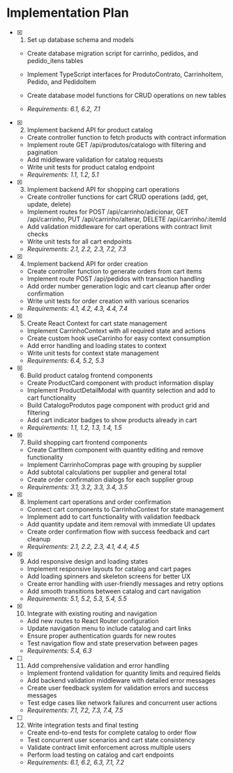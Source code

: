 # Implementation Plan

- [x] 1. Set up database schema and models



  - Create database migration script for carrinho, pedidos, and pedido_itens tables
  - Implement TypeScript interfaces for ProdutoContrato, CarrinhoItem, Pedido, and PedidoItem
  - Create database model functions for CRUD operations on new tables

  - _Requirements: 6.1, 6.2, 7.1_

- [x] 2. Implement backend API for product catalog


  - Create controller function to fetch products with contract information
  - Implement route GET /api/produtos/catalogo with filtering and pagination
  - Add middleware validation for catalog requests
  - Write unit tests for product catalog endpoint
  - _Requirements: 1.1, 1.2, 5.1_

- [x] 3. Implement backend API for shopping cart operations






















  - Create controller functions for cart CRUD operations (add, get, update, delete)
  - Implement routes for POST /api/carrinho/adicionar, GET /api/carrinho, PUT /api/carrinho/alterar, DELETE /api/carrinho/:itemId
  - Add validation middleware for cart operations with contract limit checks
  - Write unit tests for all cart endpoints
  - _Requirements: 2.1, 2.2, 2.3, 7.2, 7.3_

- [x] 4. Implement backend API for order creation



  - Create controller function to generate orders from cart items
  - Implement route POST /api/pedidos with transaction handling
  - Add order number generation logic and cart cleanup after order confirmation
  - Write unit tests for order creation with various scenarios
  - _Requirements: 4.1, 4.2, 4.3, 4.4, 7.4_

- [x] 5. Create React Context for cart state management





  - Implement CarrinhoContext with all required state and actions
  - Create custom hook useCarrinho for easy context consumption
  - Add error handling and loading states to context
  - Write unit tests for context state management
  - _Requirements: 6.4, 5.2, 5.3_

- [x] 6. Build product catalog frontend components





  - Create ProductCard component with product information display
  - Implement ProductDetailModal with quantity selection and add to cart functionality
  - Build CatalogoProdutos page component with product grid and filtering
  - Add cart indicator badges to show products already in cart
  - _Requirements: 1.1, 1.2, 1.3, 1.4, 1.5_

- [x] 7. Build shopping cart frontend components





  - Create CartItem component with quantity editing and remove functionality
  - Implement CarrinhoCompras page with grouping by supplier
  - Add subtotal calculations per supplier and general total
  - Create order confirmation dialogs for each supplier group
  - _Requirements: 3.1, 3.2, 3.3, 3.4, 3.5_

- [x] 8. Implement cart operations and order confirmation






  - Connect cart components to CarrinhoContext for state management
  - Implement add to cart functionality with validation feedback
  - Add quantity update and item removal with immediate UI updates
  - Create order confirmation flow with success feedback and cart cleanup
  - _Requirements: 2.1, 2.2, 2.3, 4.1, 4.4, 4.5_

- [x] 9. Add responsive design and loading states





  - Implement responsive layouts for catalog and cart pages
  - Add loading spinners and skeleton screens for better UX
  - Create error handling with user-friendly messages and retry options
  - Add smooth transitions between catalog and cart navigation
  - _Requirements: 5.1, 5.2, 5.3, 5.4, 5.5_

- [x] 10. Integrate with existing routing and navigation





  - Add new routes to React Router configuration
  - Update navigation menu to include catalog and cart links
  - Ensure proper authentication guards for new routes
  - Test navigation flow and state preservation between pages
  - _Requirements: 5.4, 6.3_

- [ ] 11. Add comprehensive validation and error handling
  - Implement frontend validation for quantity limits and required fields
  - Add backend validation middleware with detailed error messages
  - Create user feedback system for validation errors and success messages
  - Test edge cases like network failures and concurrent user actions
  - _Requirements: 7.1, 7.2, 7.3, 7.4, 7.5_

- [ ] 12. Write integration tests and final testing
  - Create end-to-end tests for complete catalog to order flow
  - Test concurrent user scenarios and cart state consistency
  - Validate contract limit enforcement across multiple users
  - Perform load testing on catalog and cart endpoints
  - _Requirements: 6.1, 6.2, 6.3, 7.1, 7.2_